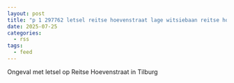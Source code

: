 ```yaml
---
layout: post
title: "p 1 297762 letsel reitse hoevenstraat lage witsiebaan reitse hoevenstraat tilburg"
date: 2025-07-25
categories: 
  - rss
tags: 
  - feed
---
```


Ongeval met letsel op Reitse Hoevenstraat in Tilburg
